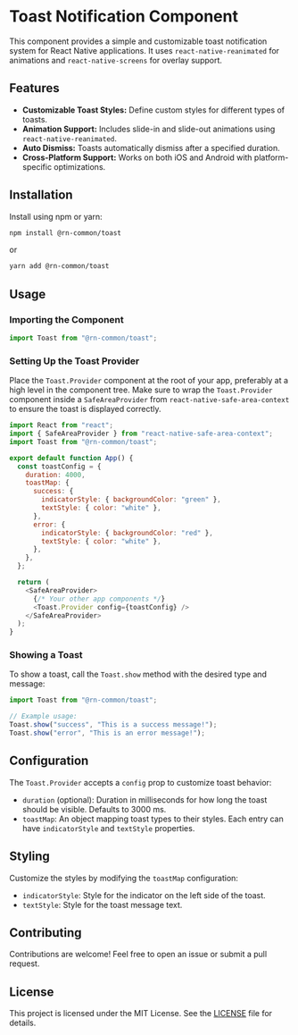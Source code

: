# Toast Notification Component

This component provides a simple and customizable toast notification system for React Native applications. It uses `react-native-reanimated` for animations and `react-native-screens` for overlay support.

## Features

- **Customizable Toast Styles:** Define custom styles for different types of toasts.
- **Animation Support:** Includes slide-in and slide-out animations using `react-native-reanimated`.
- **Auto Dismiss:** Toasts automatically dismiss after a specified duration.
- **Cross-Platform Support:** Works on both iOS and Android with platform-specific optimizations.

## Installation

Install using npm or yarn:

```bash
npm install @rn-common/toast
```

or

```bash
yarn add @rn-common/toast
```

## Usage

### Importing the Component

```javascript
import Toast from "@rn-common/toast";
```

### Setting Up the Toast Provider

Place the `Toast.Provider` component at the root of your app, preferably at a high level in the component tree.
Make sure to wrap the `Toast.Provider` component inside a `SafeAreaProvider` from `react-native-safe-area-context` to ensure the toast is displayed correctly.

```javascript
import React from "react";
import { SafeAreaProvider } from "react-native-safe-area-context";
import Toast from "@rn-common/toast";

export default function App() {
  const toastConfig = {
    duration: 4000,
    toastMap: {
      success: {
        indicatorStyle: { backgroundColor: "green" },
        textStyle: { color: "white" },
      },
      error: {
        indicatorStyle: { backgroundColor: "red" },
        textStyle: { color: "white" },
      },
    },
  };

  return (
    <SafeAreaProvider>
      {/* Your other app components */}
      <Toast.Provider config={toastConfig} />
    </SafeAreaProvider>
  );
}
```

### Showing a Toast

To show a toast, call the `Toast.show` method with the desired type and message:

```javascript
import Toast from "@rn-common/toast";

// Example usage:
Toast.show("success", "This is a success message!");
Toast.show("error", "This is an error message!");
```

## Configuration

The `Toast.Provider` accepts a `config` prop to customize toast behavior:

- `duration` (optional): Duration in milliseconds for how long the toast should be visible. Defaults to 3000 ms.
- `toastMap`: An object mapping toast types to their styles. Each entry can have `indicatorStyle` and `textStyle` properties.

## Styling

Customize the styles by modifying the `toastMap` configuration:

- `indicatorStyle`: Style for the indicator on the left side of the toast.
- `textStyle`: Style for the toast message text.

## Contributing

Contributions are welcome! Feel free to open an issue or submit a pull request.

## License

This project is licensed under the MIT License. See the [LICENSE](LICENSE) file for details.
